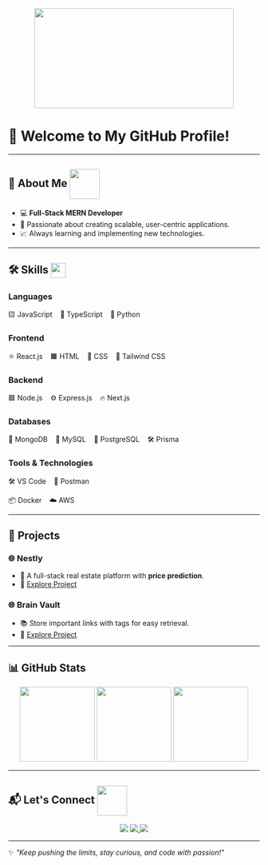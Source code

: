 <div align="center">
  <img src="https://media.giphy.com/media/qgQUggAC3Pfv687qPC/giphy.gif" width="400" height="200"/>
</div>

# 🌟 Welcome to My GitHub Profile!

---

## 🚀 **About Me** <img src="https://media.giphy.com/media/12oufCB0MyZ1Go/giphy.gif" width="60" align="center"/>

- 💻 **Full-Stack MERN Developer**  
- 🌟 Passionate about creating scalable, user-centric applications.  
- 📈 Always learning and implementing new technologies.  

---

## 🛠️ **Skills** <img src="https://cdn.discordapp.com/emojis/778638806877732894.gif" width="30" align="center"/>

### Languages  
<p>
  🟨 JavaScript &nbsp;&nbsp;
  🔵 TypeScript &nbsp;&nbsp;
  🐍 Python &nbsp;&nbsp;
 
</p>

### Frontend  
<p>
  ⚛️ React.js &nbsp;&nbsp;
  🟧 HTML &nbsp;&nbsp;
  🔵 CSS &nbsp;&nbsp;
  🌟 Tailwind CSS &nbsp;&nbsp;
 
</p>

### Backend  
<p>
  🟩 Node.js &nbsp;&nbsp;
  ⚙️ Express.js &nbsp;&nbsp;
  🔥 Next.js
</p>

### Databases  
<p>
  🍃 MongoDB &nbsp;&nbsp;
  🐬 MySQL &nbsp;&nbsp;
  🐘 PostgreSQL &nbsp;&nbsp;
  🛠️ Prisma
</p>

### Tools & Technologies  
<p>
  🛠️ VS Code &nbsp;&nbsp;
  🧪 Postman &nbsp;&nbsp;
 
  📦 Docker &nbsp;&nbsp;
  ☁️ AWS
</p>

---

## 💼 **Projects**

### **🌐 Nestly**  
- 🏡 A full-stack real estate platform with **price prediction**.  
- 🔗 [Explore Project](https://github.com/chandhan12/Nestly-4th-sem-project)  

### **🌐 Brain Vault**  
- 📚 Store important links with tags for easy retrieval.  
- 🔗 [Explore Project](https://github.com/chandhan12/BrainVault) 

---

## 📊 **GitHub Stats**  

<div align="center">
  <img src="https://github-readme-stats.vercel.app/api?username=chandhan12&show_icons=true&theme=radical" height="150" />
  <img src="https://github-readme-stats.vercel.app/api/top-langs/?username=chandhan12&layout=compact&theme=radical" height="150" />
  <img src="https://github-readme-streak-stats.herokuapp.com?user=chandhan12&theme=radical&hide_border=true" height="150" />
</div>

---

## 📬 **Let's Connect**  <img src="https://github.com/TheDudeThatCode/TheDudeThatCode/blob/master/Assets/Handshake.gif" width="60" align="center"/>

<p align="center">
  <a href="https://github.com/chandhan12"><img src="https://img.shields.io/badge/GitHub-100000?style=for-the-badge&logo=github&logoColor=white" /></a>
  <a href="https://www.linkedin.com/in/gorlanna-gari-chandhan-aa4478255/" target="_blank">
    <img src="https://img.shields.io/badge/LinkedIn-0077B5?style=for-the-badge&logo=linkedin&logoColor=white" />
  </a>
  <a href="https://leetcode.com/u/Chandhan1-/">
    <img src="https://img.shields.io/badge/LeetCode-FFA116?style=for-the-badge&logo=leetcode&logoColor=white" />
  </a>
</p>

---

✨ *"Keep pushing the limits, stay curious, and code with passion!"*
